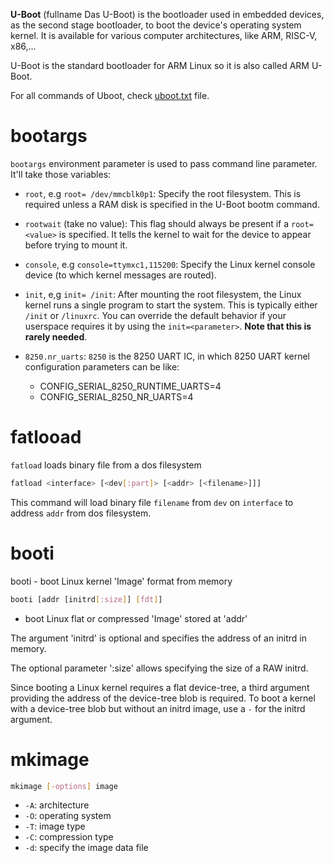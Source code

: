 **U-Boot** (fullname Das U-Boot) is the bootloader used in embedded devices, as the second stage bootloader, to boot the device's operating system kernel. It is available for various computer architectures, like ARM, RISC-V, x86,...

U-Boot is the standard bootloader for ARM Linux so it is also called ARM U-Boot.

For all commands of Uboot, check [uboot.txt](uboot.txt) file.
# bootargs
``bootargs`` environment parameter is used to pass command line parameter. It'll take those variables:
* ``root``, e.g ``root=	/dev/mmcblk0p1``: Specify the root filesystem. This is required unless a RAM disk is specified in the U-Boot bootm command.
* ``rootwait`` (take no value): This flag should always be present if a ``root=<value>`` is specified. It tells the kernel to wait for the device to appear before trying to mount it.
* ``console``, e.g ``console=ttymxc1,115200``: Specify the Linux kernel console device (to which kernel messages are routed).
* ``init``, e,g ``init=	/init``: After mounting the root filesystem, the Linux kernel runs a single program to start the system. This is typically either ``/init`` or ``/linuxrc``. You can override the default behavior if your userspace requires it by using the ``init=<parameter>``. **Note that this is rarely needed**.

* ``8250.nr_uarts``: ``8250`` is the 8250 UART IC, in which 8250 UART kernel configuration parameters can be like:
	* CONFIG_SERIAL_8250_RUNTIME_UARTS=4 
	* CONFIG_SERIAL_8250_NR_UARTS=4 

# fatlooad

``fatload`` loads binary file from a dos filesystem

```sh
fatload <interface> [<dev[:part]> [<addr> [<filename>]]]
```

This command will load binary file ``filename`` from ``dev`` on ``interface`` to address ``addr`` from dos filesystem.

# booti

booti - boot Linux kernel 'Image' format from memory

```sh
booti [addr [initrd[:size]] [fdt]]
```
- boot Linux flat or compressed 'Image' stored at 'addr'

The argument 'initrd' is optional and specifies the address	of an initrd in memory. 

The optional parameter ':size' allows specifying the size of a RAW initrd.

Since booting a Linux kernel requires a flat device-tree, a third argument providing the address of the device-tree blob is required. To boot a kernel with a device-tree blob but without an initrd image, use a ``-`` for the initrd argument.
# mkimage

```sh
mkimage [-options] image  
```
* ``-A``: architecture
* ``-O``: operating system
* ``-T``: image type
* ``-C``: compression type
* ``-d``: specify the image data file
